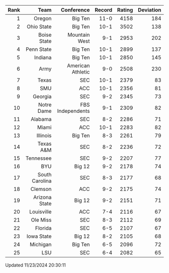 | Rank  | Team                 | Conference           | Record   | Rating | Deviation |
| ---:  | ---:                 | ---:                 | ---:     | ---:   | ---:      |
| 1     | Oregon               | Big Ten              | 11-0     | 4158   | 184       |
| 2     | Ohio State           | Big Ten              | 10-1     | 3502   | 138       |
| 3     | Boise State          | Mountain West        | 9-1      | 2953   | 202       |
| 4     | Penn State           | Big Ten              | 10-1     | 2899   | 137       |
| 5     | Indiana              | Big Ten              | 10-1     | 2850   | 145       |
| 6     | Army                 | American Athletic    | 9-0      | 2508   | 230       |
| 7     | Texas                | SEC                  | 10-1     | 2379   | 83        |
| 8     | SMU                  | ACC                  | 10-1     | 2356   | 81        |
| 9     | Georgia              | SEC                  | 9-2      | 2345   | 73        |
| 10    | Notre Dame           | FBS Independents     | 9-1      | 2309   | 82        |
| 11    | Alabama              | SEC                  | 8-2      | 2286   | 71        |
| 12    | Miami                | ACC                  | 10-1     | 2283   | 82        |
| 13    | Illinois             | Big Ten              | 8-3      | 2261   | 79        |
| 14    | Texas A&M            | SEC                  | 8-2      | 2236   | 72        |
| 15    | Tennessee            | SEC                  | 9-2      | 2207   | 77        |
| 16    | BYU                  | Big 12               | 9-2      | 2178   | 74        |
| 17    | South Carolina       | SEC                  | 8-3      | 2177   | 68        |
| 18    | Clemson              | ACC                  | 9-2      | 2175   | 74        |
| 19    | Arizona State        | Big 12               | 9-2      | 2151   | 71        |
| 20    | Louisville           | ACC                  | 7-4      | 2116   | 67        |
| 21    | Ole Miss             | SEC                  | 8-3      | 2112   | 69        |
| 22    | Florida              | SEC                  | 6-5      | 2107   | 67        |
| 23    | Iowa State           | Big 12               | 8-2      | 2105   | 68        |
| 24    | Michigan             | Big Ten              | 6-5      | 2096   | 72        |
| 25    | LSU                  | SEC                  | 6-4      | 2082   | 65        |

Updated 11/23/2024 20:30:11
